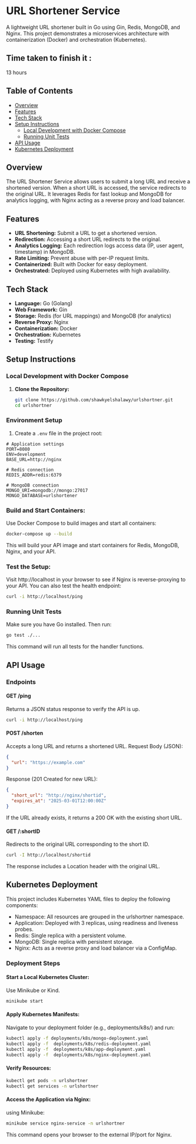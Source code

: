 # URL Shortener Service

A lightweight URL shortener built in Go using Gin, Redis, MongoDB, and Nginx. This project demonstrates a microservices architecture with containerization (Docker) and orchestration (Kubernetes).
## Time taken to finish it :
 13 hours
## Table of Contents

- [Overview](#overview)
- [Features](#features)
- [Tech Stack](#tech-stack)
- [Setup Instructions](#setup-instructions)
  - [Local Development with Docker Compose](#local-development-with-docker-compose)
  - [Running Unit Tests](#running-unit-tests)
- [API Usage](#api-usage)
- [Kubernetes Deployment](#kubernetes-deployment)


## Overview

The URL Shortener Service allows users to submit a long URL and receive a shortened version. When a short URL is accessed, the service redirects to the original URL. It leverages Redis for fast lookup and MongoDB for analytics logging, with Nginx acting as a reverse proxy and load balancer.

## Features

- **URL Shortening:** Submit a URL to get a shortened version.
- **Redirection:** Accessing a short URL redirects to the original.
- **Analytics Logging:** Each redirection logs access data (IP, user agent, timestamp) in MongoDB.
- **Rate Limiting:** Prevent abuse with per-IP request limits.
- **Containerized:** Built with Docker for easy deployment.
- **Orchestrated:** Deployed using Kubernetes with high availability.

## Tech Stack

- **Language:** Go (Golang)
- **Web Framework:** Gin
- **Storage:** Redis (for URL mappings) and MongoDB (for analytics)
- **Reverse Proxy:** Nginx
- **Containerization:** Docker
- **Orchestration:** Kubernetes
- **Testing:** Testify

## Setup Instructions

### Local Development with Docker Compose

1. **Clone the Repository:**

   ```bash
   git clone https://github.com/shawkyelshalawy/urlshortner.git
   cd urlshortner
   ```

### Environment Setup

1. Create a `.env` file in the project root:

```env
# Application settings
PORT=8080
ENV=development
BASE_URL=http://nginx

# Redis connection
REDIS_ADDR=redis:6379

# MongoDB connection
MONGO_URI=mongodb://mongo:27017
MONGO_DATABASE=urlshortener
```

### Build and Start Containers:

Use Docker Compose to build images and start all containers:

```bash
docker-compose up --build
```

This will build your API image and start containers for Redis, MongoDB, Nginx, and your API.

### Test the Setup:

Visit http://localhost in your browser to see if Nginx is reverse-proxying to your API.
You can also test the health endpoint:

```bash
curl -i http://localhost/ping
```

### Running Unit Tests

Make sure you have Go installed. Then run:

```bash
go test ./...
```

This command will run all tests for the handler functions.

## API Usage

### Endpoints

#### GET /ping

Returns a JSON status response to verify the API is up.

```bash
curl -i http://localhost/ping
```

#### POST /shorten

Accepts a long URL and returns a shortened URL.
Request Body (JSON):

```json
{
  "url": "https://example.com"
}
```

Response (201 Created for new URL):

```json
{
  "short_url": "http://nginx/shortid",
  "expires_at": "2025-03-01T12:00:00Z"
}
```

If the URL already exists, it returns a 200 OK with the existing short URL.

#### GET /:shortID

Redirects to the original URL corresponding to the short ID.

```bash
curl -I http://localhost/shortid
```

The response includes a Location header with the original URL.

## Kubernetes Deployment

This project includes Kubernetes YAML files to deploy the following components:

- Namespace: All resources are grouped in the urlshortner namespace.
- Application: Deployed with 3 replicas, using readiness and liveness probes.
- Redis: Single replica with a persistent volume.
- MongoDB: Single replica with persistent storage.
- Nginx: Acts as a reverse proxy and load balancer via a ConfigMap.

### Deployment Steps

#### Start a Local Kubernetes Cluster:

Use Minikube or Kind.

```bash
minikube start
```

#### Apply Kubernetes Manifests:

Navigate to your deployment folder (e.g., deployments/k8s/) and run:

```bash
kubectl apply -f deployments/k8s/mongo-deployment.yaml
kubectl apply -f  deployments/k8s/redis-deployment.yaml
kubectl apply -f  deployments/k8s/app-deployment.yaml
kubectl apply -f  deployments/k8s/nginx-deployment.yaml
```

#### Verify Resources:

```bash
kubectl get pods -n urlshortner
kubectl get services -n urlshortner
```

#### Access the Application via Nginx:

using Minikube:

```bash
minikube service nginx-service -n urlshortner
```

This command opens your browser to the external IP/port for Nginx.

